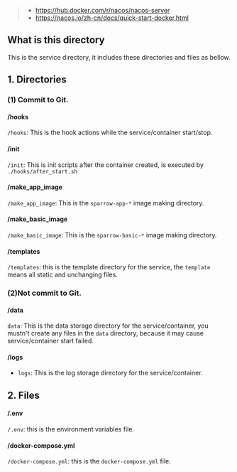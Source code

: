 > - https://hub.docker.com/r/nacos/nacos-server
> - https://nacos.io/zh-cn/docs/quick-start-docker.html

## What is this directory
This is the service directory, it includes these directories and files as bellow.

## 1. Directories

### (1) Commit to Git.

#### /hooks

```/hooks```: This is the hook actions while the service/container start/stop.

#### /init

```/init```: This is init scripts after the container created, is executed by ```./hooks/after_start.sh```

#### /make_app_image
```/make_app_image```: This is the ```sparrow-app-*``` image making directory.

#### /make_basic_image
```/make_basic_image```: This is the ```sparrow-basic-*``` image making directory.

#### /templates
```/templates```: this is the template directory for the service, the ```template``` means all static and unchanging files.

### (2)Not commit to Git.

#### /data
```data```: This is the data storage directory for the service/container, you mustn't create any files in the ```data``` directory, because it may cause service/container start failed.

#### /logs
- ```logs```: This is the log storage directory for the service/container.

## 2. Files

#### /.env
```/.env```: this is the environment variables file.

#### /docker-compose.yml
```/docker-compose.yml```: this is the ```docker-compose.yml``` file.

